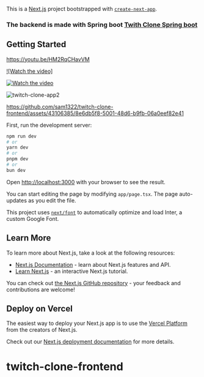 This is a [Next.js](https://nextjs.org/) project bootstrapped with [`create-next-app`](https://github.com/vercel/next.js/tree/canary/packages/create-next-app).

### The backend is made with Spring boot [Twith Clone Spring boot](https://github.com/sam1322/twitch-clone-spring)

## Getting Started 

https://youtu.be/HM2RqCHavVM

[![Watch the video]](https://youtu.be/HM2RqCHavVM)

[![Watch the video](https://github.com/sam1322/twitch-clone-frontend/assets/43106385/83c86414-cd8b-48e6-b5a8-7f8580174fa7)](https://youtu.be/HM2RqCHavVM)

<!-- ![twitch-clone-app](https://github.com/sam1322/twitch-clone-frontend/assets/43106385/83c86414-cd8b-48e6-b5a8-7f8580174fa7) -->

![twitch-clone-app2](https://github.com/sam1322/twitch-clone-frontend/assets/43106385/9419582f-e037-4532-921d-6c73ebe7d610)




https://github.com/sam1322/twitch-clone-frontend/assets/43106385/8e6db5f8-5001-48d6-b9fb-06a0eef82e41

First, run the development server:
```bash
npm run dev
# or
yarn dev
# or
pnpm dev
# or
bun dev
```

Open [http://localhost:3000](http://localhost:3000) with your browser to see the result.

You can start editing the page by modifying `app/page.tsx`. The page auto-updates as you edit the file.

This project uses [`next/font`](https://nextjs.org/docs/basic-features/font-optimization) to automatically optimize and load Inter, a custom Google Font.

## Learn More

To learn more about Next.js, take a look at the following resources:

- [Next.js Documentation](https://nextjs.org/docs) - learn about Next.js features and API.
- [Learn Next.js](https://nextjs.org/learn) - an interactive Next.js tutorial.

You can check out [the Next.js GitHub repository](https://github.com/vercel/next.js/) - your feedback and contributions are welcome!

## Deploy on Vercel

The easiest way to deploy your Next.js app is to use the [Vercel Platform](https://vercel.com/new?utm_medium=default-template&filter=next.js&utm_source=create-next-app&utm_campaign=create-next-app-readme) from the creators of Next.js.

Check out our [Next.js deployment documentation](https://nextjs.org/docs/deployment) for more details.
# twitch-clone-frontend
